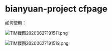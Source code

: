 # bianyuan-project cfpage
如何使用：

![TIM截图20200627191511.png](https://i.loli.net/2020/06/27/8N9lABodRJarWei.png)

![TIM截图20200627191519.png](https://i.loli.net/2020/06/27/4w8djDUCS3z52Ie.png)
